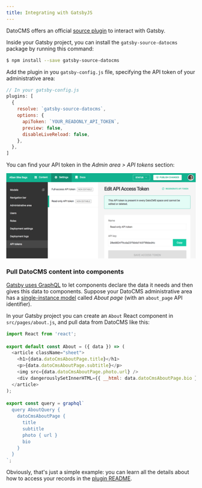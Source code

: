```yaml
---
title: Integrating with GatsbyJS
---
```


DatoCMS offers an official [source plugin](https://github.com/datocms/gatsby-source-datocms) to interact with Gatsby.

Inside your Gatsby project, you can install the `gatsby-source-datocms` package by running this command:

```bash
$ npm install --save gatsby-source-datocms
```

Add the plugin in you `gatsby-config.js` file, specifying the API token of your administrative area:

```js
// In your gatsby-config.js
plugins: [
  {
    resolve: `gatsby-source-datocms`,
    options: {
      apiToken: `YOUR_READONLY_API_TOKEN`,
      preview: false,
      disableLiveReload: false,
    },
  },
]
```

You can find your API token in the *Admin area > API tokens* section:

![foo](../../images/api-token.png)

### Pull DatoCMS content into components

[Gatsby uses GraphQL](https://www.gatsbyjs.org/tutorial/part-four/#how-gatsbys-data-layer-uses-graphql-to-pull-data-into-components) to let components declare the data it needs and then gives this data to components. Suppose your DatoCMS administrative area has a
[single-instance model](/docs/content-modelling/single-instance) called *About page* (with an `about_page` API identifier).

In your Gatsby project you can create an `About` React component in `src/pages/about.js`, and pull data from DatoCMS like this:

```js
import React from 'react';

export default const About = ({ data }) => (
  <article className="sheet">
    <h1>{data.datoCmsAboutPage.title}</h1>
    <p>{data.datoCmsAboutPage.subtitle}</p>
    <img src={data.datoCmsAboutPage.photo.url} />
    <div dangerouslySetInnerHTML={{ __html: data.datoCmsAboutPage.bio }} />
  </article>
);

export const query = graphql`
  query AboutQuery {
    datoCmsAboutPage {
      title
      subtitle
      photo { url }
      bio
    }
  }
`;
```

Obviously, that's just a simple example: you can learn all the details about how to access your records in the [plugin README](https://github.com/datocms/gatsby-source-datocms).
